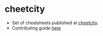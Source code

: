 # cheetcity
- Set of cheatsheets published at [cheetcity](https://dejanu.github.io/cheetcity/).
- Contributing guide [here](CONTRIBUTING.md)